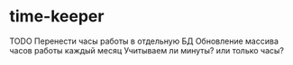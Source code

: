 # time-keeper

TODO Перенести часы работы в отдельную БД
Обновление массива часов работы каждый месяц
Учитываем ли минуты? или только часы?